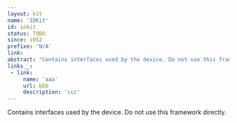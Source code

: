 ```yaml
---
layout: kit
name: 'IOKit'
id: iokit
status: TODO
since: iOS2
prefixe: 'N/A'
link: 
abstract: "Contains interfaces used by the device. Do not use this framework directly."
links__:
 - link:
     name: 'aaa'
     url: bbb
     description: 'ccc'
---
```


Contains interfaces used by the device. Do not use this framework directly.
